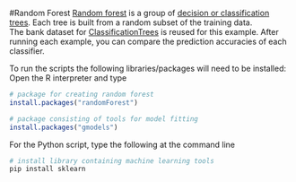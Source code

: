 #Random Forest
[Random forest](https://www.stat.berkeley.edu/~breiman/RandomForests/cc_home.htm) is a group of [decision or classification trees](https://en.wikipedia.org/wiki/Decision_tree_learning).  Each tree is built from a random subset of the training data.  
The bank dataset for [ClassificationTrees](https://github.build.ge.com/212449799/DataScience/tree/master/ClassificationTrees) is reused for this example.  After running each example, you can compare the prediction accuracies of each classifier.

To run the scripts the following libraries/packages will need to be installed:    
Open the R interpreter and type
```R
# package for creating random forest
install.packages("randomForest")

# package consisting of tools for model fitting
install.packages("gmodels")
```  
For the Python script, type the following at the command line
```bash
# install library containing machine learning tools
pip install sklearn
```